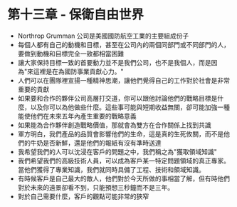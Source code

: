 # 第十三章 - 保衛自由世界

* Northrop Grumman 公司是美國國防航空工業的主要組成份子
* 每個人都有自己的動機和目標，甚至在公司內的兩個同部門或不同部門的人，要做到動機和目標完全一致都相當困難
* 讓大家保持目標一致的首要動力並不是我們公司，也不是我個人，而是因為"來這裡是在為國防事業貢獻心力。"
* 人們可以在團隊裡宣揚一種精神思潮，讓他們覺得自己的工作對於社會是非常重要的貢獻
* 如果要和合作的夥伴公司高層打交道，你可以跟他討論他們的戰略目標是什麼，以及你可以為他做些什麼。這些事可能與短期收益無關，卻可能加強一種能使他們在未來五年內產生重要的戰略意義
* 如果能為合作夥伴創造戰略價值，那就會為雙方在合作關係上找到共識
* 軍方明白，我們產品的品質會影響他們的生命，這是真的生死攸關，而不是他們的牛奶是否新鮮，還是他們的報紙有沒有準時送達
* 我希望我們的人可以沈浸在客戶的問題之中，我們稱之為"獲取領域知識"
* 我們希望我們的高級技術人員，可以成為客戶某一特定問題領域的真正專家。當他們獲得了專業知識，我們就同時具備了工程、技術和領域知識。
* 有時候客戶是自己最大的敵人，他們對於今天所做的事相當了解，但有時他們對於未來的遠景卻看不到，只能預想三秒鐘而不是三年。
* 對於自己需要什麼，客戶的觀點可能非常的狹窄
